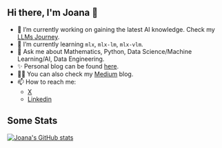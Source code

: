## Hi there, I'm Joana 👋

<!--
**JoeJoe1313/JoeJoe1313** is a ✨ _special_ ✨ repository because its `README.md` (this file) appears on your GitHub profile.

Here are some ideas to get you started:

- 🔭 I’m currently working on ...
- 🌱 I’m currently learning ...
- 👯 I’m looking to collaborate on ...
- 🤔 I’m looking for help with ...
- 💬 Ask me about ...
- 📫 How to reach me: ...
- 😄 Pronouns: ...
- ⚡ Fun fact: ...
-->

- 🔭 I’m currently working on gaining the latest AI knowledge. Check my [LLMs Journey](https://github.com/JoeJoe1313/LLMs-Journey).
- 🌱 I’m currently learning `mlx`, `mlx-lm`, `mlx-vlm`.
- 💬 Ask me about Mathematics, Python, Data Science/Machine Learning/AI, Data Engineering.
- ✨ Personal blog can be found [here](https://joejoe1313.github.io).
- 👩‍💻 You can also check my [Medium](https://medium.com/@levchevajoana) blog.
- 📫 How to reach me:
    - [X](https://x.com/13_jo_jo_13)
    - [Linkedin](https://www.linkedin.com/in/joana-levtcheva-479844164/)
 
## Some Stats

[![Joana's GitHub stats](https://github-readme-stats.vercel.app/api?username=JoeJoe1313&hide_rank=true)](https://github.com/anuraghazra/github-readme-stats)
